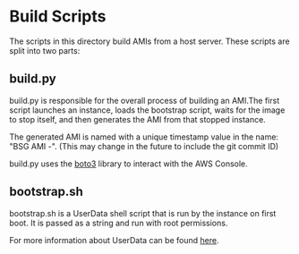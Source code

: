 # Build Scripts

The scripts in this directory build AMIs from a host server. These scripts are
split into two parts: 

## build.py

build.py is responsible for the overall process of building an AMI.The first
script launches an instance, loads the bootstrap script, waits for the image to
stop itself, and then generates the AMI from that stopped instance.

The generated AMI is named with a unique timestamp value in the name: 
"BSG AMI <Year><Month><Day>-<Hour><Minute><Second>". (This may change in the
future to include the git commit ID)

build.py uses the [boto3](https://boto3.amazonaws.com/v1/documentation/api/latest/index.html)
library to interact with the AWS Console.

## bootstrap.sh

bootstrap.sh is a UserData shell script that is run by the instance on first
boot. It is passed as a string and run with root permissions.

For more information about UserData can be found
[here](https://docs.aws.amazon.com/AWSEC2/latest/UserGuide/user-data.html).



